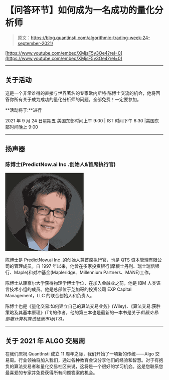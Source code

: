 # 【问答环节】如何成为一名成功的量化分析师

> 原文：<https://blog.quantinsti.com/algorithmic-trading-week-24-september-2021/>

[https://www.youtube.com/embed/XMjsF5y3Oe4?rel=0](https://www.youtube.com/embed/XMjsF5y3Oe4?rel=0)

* * *

## 关于活动

这是一个非常难得的直接与世界著名的专家欧内斯特·陈博士交流的机会，他将回答你所有关于成为成功的量化分析师的问题。全部免费！一定要参加。

**活动将于:**进行

2021 年 9 月 24 日星期五
美国东部时间上午 9:00 | IST 时间下午 6:30 |美国东部时间晚上 9:00

* * *

## 扬声器

### **陈博士(PredictNow.ai Inc .创始人&首席执行官)**

![Dr. Ernest Chan pic](img/5fb3713f300d441a677f478d7ad5c516.png)

陈博士是 PredictNow.ai Inc .的创始人兼首席执行官，也是 QTS 资本管理有限公司的管理成员。自 1997 年以来，他曾在多家投资银行(摩根士丹利、瑞士瑞信银行、Maple)和对冲基金(Mapleridge、Millennium Partners、MANE)工作。

陈博士从康奈尔大学获得物理学博士学位，在加入金融业之前，他是 IBM 人类语言技术小组的成员。他是总部位于芝加哥的投资公司 EXP Capital Management，LLC 的联合创始人和负责人。

陈博士也是《量化交易:如何建立自己的算法交易业务》(Wiley)、《算法交易:获胜策略及其基本原理》(T1)的作者，他的第三本也是最新的一本书是关于*机器交易:部署计算机算法征服市场(T3)。*

* * *

## 关于 2021 年 ALGO 交易周

在我们庆祝 QuantInsti 成立 11 周年之际，我们开始了一项新的传统——Algo 交易周。行业领袖将加入我们，通过各种教育会议分享他们的经验和智慧。对于有抱负的算法交易者和量化交易社区来说，这将是一个很好的学习机会。这是您联系您最喜爱的专家并免费获得所有问题答案的机会。